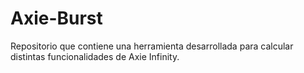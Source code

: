 # Axie-Burst
Repositorio que contiene una herramienta desarrollada para calcular distintas funcionalidades de Axie Infinity.
